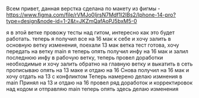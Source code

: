 Всем привет, данная верстка сделана по макету из фигмы - https://www.figma.com/file/rVMJo0IjrsN7Mdf1I2IBs2/Iphone-14-pro?type=design&node-id=1-2&t=JKZmQafAoPJ5bxM5-0

я в этой ветке провожу тесты над гитом, интересно как это будет работать.
теперь я получил все на 16 мак к себе и хочу залить в основную ветку изменения, поехали
13 мак ветка тест готова, хочу передать на ветку main
я теперь опять получил инфу на 16 мак и залил последнюю инфу в рабочую ветку, теперь провел доработки необходимые и хочу залить обратно на главную ветку и выкатить в сеть
прописываю опять на 13 маке и отдаю на 16
Снова получил на 16 мак и хочу отдать на 13 с конфликтом
Теперь намерено делаю измнения в main
Принял на 13 и отдаю на 16
провел ряд доработок и корректировок над кодом и отправляю main
теперь опять здесь делаю изменения
